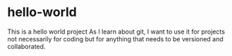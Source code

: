 # hello-world
This is a hello world project
As I learn about git, I want to use it for projects not necessarily for coding but for
anything that needs to be versioned and collaborated.
